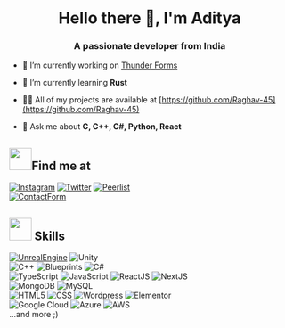 <h1 align="center">Hello there 👋, I'm Aditya</h1>
<h3 align="center">A passionate developer from India</h3>

- 🔭 I’m currently working on [Thunder Forms](https://thunder-forms.vercel.app)

- 🌱 I’m currently learning **Rust**

- 👨‍💻 All of my projects are available at [https://github.com/Raghav-45](https://github.com/Raghav-45)

- 💬 Ask me about **C, C++, C#, Python, React**

## <img src="https://media.giphy.com/media/ZqaZekJ3mPMmeMew4A/giphy.gif" width="40">Find me at
[![Instagram](https://img.shields.io/badge/-Instagram-%23E4405F?style=for-the-badge&logo=instagram&logoColor=white)](https://www.instagram.com/raghav_aditya_45/)
[![Twitter](https://img.shields.io/badge/Twitter-000000?style=for-the-badge&logo=x&logoColor=white)](https://x.com/adityaxraghav)
[![Peerlist](https://img.shields.io/badge/Peerlist-00aa45?style=for-the-badge&logo=peerlist&logoColor=white)](https://peerlist.io/adityaraghav45)<br>
[![ContactForm](https://img.shields.io/badge/EMAIL-realraghavaditya@gmail.com-0066A1?style=for-the-badge&logo=gmail&logoColor=white&labelColor=101010)](mailto:realraghavaditya@gmail.com)

## <img src="https://media.giphy.com/media/D4wj7Ffx9fsEAy7B0h/giphy.gif" width="40"> Skills
[![UnrealEngine](https://img.shields.io/badge/Unreal_Engine-d1cd6a?style=for-the-badge&logo=unrealengine&logoColor=white&labelColor=101010)](https://gerlogu.com/ue-content/)
![Unity](https://img.shields.io/badge/Unity-0066A1?style=for-the-badge&logo=unity&logoColor=white&labelColor=101010)</br>
![C++](https://img.shields.io/badge/C++-004482?style=for-the-badge&logo=cplusplus&logoColor=white&labelColor=101010)
![Blueprints](https://img.shields.io/badge/Blueprints_Visual_Scripting-d1cd6a?style=for-the-badge&logo=unrealengine&logoColor=white&labelColor=101010)
![C#](https://img.shields.io/badge/C%23-%23239120.svg?style=for-the-badge&logo=csharp&logoColor=white&labelColor=101010)</br>
![TypeScript](https://img.shields.io/badge/TypeScript-3178C6?style=for-the-badge&logo=typescript&logoColor=white&labelColor=101010)
![JavaScript](https://img.shields.io/badge/JavaScript-F7DF1E?style=for-the-badge&logo=javascript&logoColor=white&labelColor=101010)
![ReactJS](https://img.shields.io/badge/ReactJS-0066A1?style=for-the-badge&logo=react&logoColor=white&labelColor=101010)
![NextJS](https://img.shields.io/badge/next.js-000000?style=for-the-badge&logo=react&logoColor=white&labelColor=101010)</br>
![MongoDB](https://img.shields.io/badge/MongoDB-339933?style=for-the-badge&logo=mongodb&logoColor=white&labelColor=101010)
![MySQL](https://img.shields.io/badge/MySQL-0066A1?style=for-the-badge&logo=mysql&logoColor=white&labelColor=101010)</br>
![HTML5](https://img.shields.io/badge/html5-f16529?style=for-the-badge&logo=html5&logoColor=white&labelColor=101010)
![CSS](https://img.shields.io/badge/CSS-0065f4?style=for-the-badge&logo=CSS3&logoColor=white&labelColor=101010)
![Wordpress](https://img.shields.io/badge/Wordpress-21759b?style=for-the-badge&logo=Wordpress&logoColor=white&labelColor=101010)
![Elementor](https://img.shields.io/badge/Elementor-92003b?style=for-the-badge&logo=Elementor&logoColor=white&labelColor=101010)
<br>
![Google Cloud](https://img.shields.io/badge/GoogleCloud-%234285F4.svg?style=for-the-badge&logo=google-cloud&logoColor=white&labelColor=101010)
![Azure](https://img.shields.io/badge/azure-%230072C6.svg?style=for-the-badge&logo=microsoftazure&logoColor=white&labelColor=101010)
![AWS](https://img.shields.io/badge/AWS-%23FF9900.svg?style=for-the-badge&logo=amazon-aws&logoColor=white&labelColor=101010)
<br>
...and more ;)
